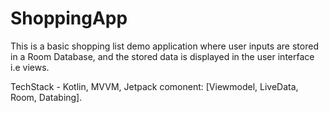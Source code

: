 # ShoppingApp

This is a basic shopping list demo application where user inputs are stored in a Room Database, and the stored data is displayed in the user interface i.e views.

TechStack - Kotlin, MVVM, Jetpack comonent: [Viewmodel, LiveData, Room, Databing].
